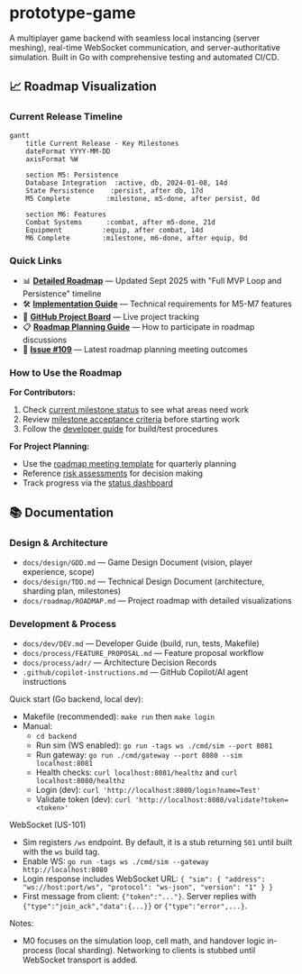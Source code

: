 # prototype-game

A multiplayer game backend with seamless local instancing (server meshing), real-time WebSocket communication, and server-authoritative simulation. Built in Go with comprehensive testing and automated CI/CD.

## 📈 Roadmap Visualization

### Current Release Timeline
```mermaid
gantt
    title Current Release - Key Milestones
    dateFormat YYYY-MM-DD
    axisFormat %W
    
    section M5: Persistence
    Database Integration  :active, db, 2024-01-08, 14d
    State Persistence    :persist, after db, 17d
    M5 Complete         :milestone, m5-done, after persist, 0d
    
    section M6: Features
    Combat Systems      :combat, after m5-done, 21d
    Equipment          :equip, after combat, 14d
    M6 Complete        :milestone, m6-done, after equip, 0d
```

### Quick Links
- 📊 **[Detailed Roadmap](docs/roadmap/ROADMAP.md)** — Updated Sept 2025 with "Full MVP Loop and Persistence" timeline
- 🛠️ **[Implementation Guide](docs/dev/ROADMAP_IMPLEMENTATION.md)** — Technical requirements for M5-M7 features
- 🎯 **[GitHub Project Board](https://github.com/users/AstroSteveo/projects/2)** — Live project tracking
- 📋 **[Roadmap Planning Guide](docs/process/ROADMAP_MEETINGS.md)** — How to participate in roadmap discussions
- 📝 **[Issue #109](https://github.com/AstroSteveo/prototype-game/issues/109)** — Latest roadmap planning meeting outcomes

### How to Use the Roadmap
**For Contributors:**
1. Check [current milestone status](docs/roadmap/ROADMAP.md#-status-snapshot-by-area) to see what areas need work
2. Review [milestone acceptance criteria](docs/design/TDD.md#mvp-milestones--acceptance-criteria) before starting work
3. Follow the [developer guide](docs/dev/DEV.md) for build/test procedures

**For Project Planning:**
- Use the [roadmap meeting template](docs/process/sessions/ROADMAP.md) for quarterly planning
- Reference [risk assessments](docs/roadmap/ROADMAP.md#️-risks-and-mitigations) for decision making
- Track progress via the [status dashboard](docs/roadmap/ROADMAP.md#-status-snapshot-by-area)

## 📚 Documentation

### Design & Architecture
- `docs/design/GDD.md` — Game Design Document (vision, player experience, scope)
- `docs/design/TDD.md` — Technical Design Document (architecture, sharding plan, milestones)
- `docs/roadmap/ROADMAP.md` — Project roadmap with detailed visualizations

### Development & Process
- `docs/dev/DEV.md` — Developer Guide (build, run, tests, Makefile)
- `docs/process/FEATURE_PROPOSAL.md` — Feature proposal workflow
- `docs/process/adr/` — Architecture Decision Records
- `.github/copilot-instructions.md` — GitHub Copilot/AI agent instructions

Quick start (Go backend, local dev):
- Makefile (recommended): `make run` then `make login`
- Manual:
  - `cd backend`
  - Run sim (WS enabled): `go run -tags ws ./cmd/sim --port 8081`
  - Run gateway: `go run ./cmd/gateway --port 8080 --sim localhost:8081`
  - Health checks: `curl localhost:8081/healthz` and `curl localhost:8080/healthz`
  - Login (dev): `curl 'http://localhost:8080/login?name=Test'`
  - Validate token (dev): `curl 'http://localhost:8080/validate?token=<token>'`

WebSocket (US-101)
- Sim registers `/ws` endpoint. By default, it is a stub returning `501` until built with the `ws` build tag.
- Enable WS: `go run -tags ws ./cmd/sim --gateway http://localhost:8080`
- Login response includes WebSocket URL: `{ "sim": { "address": "ws://host:port/ws", "protocol": "ws-json", "version": "1" } }`
- First message from client: `{"token":"..."}`. Server replies with `{"type":"join_ack","data":{...}}` or `{"type":"error",...}`.

Notes:
- M0 focuses on the simulation loop, cell math, and handover logic in-process (local sharding). Networking to clients is stubbed until WebSocket transport is added.
